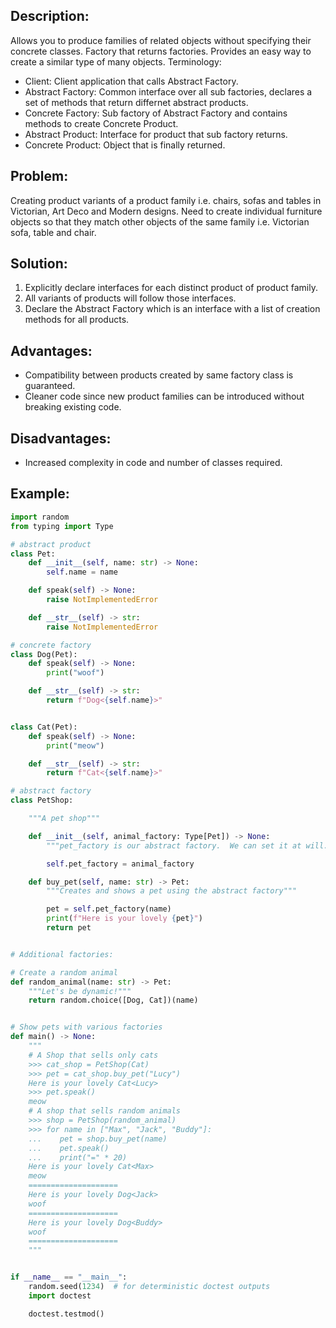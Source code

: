 ## Description:
Allows you to produce families of related objects without specifying their concrete classes. Factory that returns factories. Provides an easy way to create a similar type of many objects. Terminology:
- Client: Client application that calls Abstract Factory.
- Abstract Factory: Common interface over all sub factories, declares a set of methods that return differnet abstract products.
- Concrete Factory: Sub factory of Abstract Factory and contains methods to create Concrete Product.
- Abstract Product: Interface for product that sub factory returns.
- Concrete Product: Object that is finally returned.


## Problem:
Creating product variants of a product family i.e. chairs, sofas and tables in Victorian, Art Deco and Modern designs. Need to create individual furniture objects so that they match other objects of the same family i.e. Victorian sofa, table and chair. 

## Solution:
1) Explicitly declare interfaces for each distinct product of product family. 
2) All variants of products will follow those interfaces. 
3) Declare the Abstract Factory which is an interface with a list of creation methods for all products.

## Advantages:
- Compatibility between products created by same factory class is guaranteed.
- Cleaner code since new product families can be introduced without breaking existing code.

## Disadvantages:
- Increased complexity in code and number of classes required.

## Example:
```python
import random
from typing import Type

# abstract product 
class Pet:
    def __init__(self, name: str) -> None:
        self.name = name

    def speak(self) -> None:
        raise NotImplementedError

    def __str__(self) -> str:
        raise NotImplementedError

# concrete factory
class Dog(Pet):
    def speak(self) -> None:
        print("woof")

    def __str__(self) -> str:
        return f"Dog<{self.name}>"


class Cat(Pet):
    def speak(self) -> None:
        print("meow")

    def __str__(self) -> str:
        return f"Cat<{self.name}>"

# abstract factory
class PetShop:

    """A pet shop"""

    def __init__(self, animal_factory: Type[Pet]) -> None:
        """pet_factory is our abstract factory.  We can set it at will."""

        self.pet_factory = animal_factory

    def buy_pet(self, name: str) -> Pet:
        """Creates and shows a pet using the abstract factory"""

        pet = self.pet_factory(name)
        print(f"Here is your lovely {pet}")
        return pet


# Additional factories:

# Create a random animal
def random_animal(name: str) -> Pet:
    """Let's be dynamic!"""
    return random.choice([Dog, Cat])(name)


# Show pets with various factories
def main() -> None:
    """
    # A Shop that sells only cats
    >>> cat_shop = PetShop(Cat)
    >>> pet = cat_shop.buy_pet("Lucy")
    Here is your lovely Cat<Lucy>
    >>> pet.speak()
    meow
    # A shop that sells random animals
    >>> shop = PetShop(random_animal)
    >>> for name in ["Max", "Jack", "Buddy"]:
    ...    pet = shop.buy_pet(name)
    ...    pet.speak()
    ...    print("=" * 20)
    Here is your lovely Cat<Max>
    meow
    ====================
    Here is your lovely Dog<Jack>
    woof
    ====================
    Here is your lovely Dog<Buddy>
    woof
    ====================
    """


if __name__ == "__main__":
    random.seed(1234)  # for deterministic doctest outputs
    import doctest

    doctest.testmod()

```

